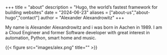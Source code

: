 +++
title = "about"
description = "Hugo, the world’s fastest framework for building websites"
date = "2024-06-23"
aliases = ["about-us","about-hugo","contact"]
author = "Alexander Alexandrowitz"
+++

My name is Alexander Alexandrowitz and i was born in Aachen in 1989. I am a Cloud Engineer and former Software developer with great interest in automation, Python, smart home and music.

{{< figure src="images/alex.png" title="" >}}